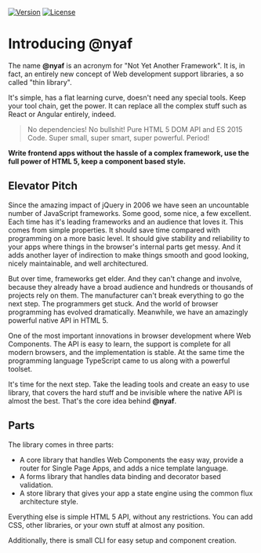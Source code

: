 [![Version](https://img.shields.io/npm/v/%40nyaf%2Flib.svg?style=flat-square)](https://npmjs.com/package/@nyaf/lib)
[![License](https://img.shields.io/npm/l/%40nyaf%2Flib.svg?style=flat-square)](https://npmjs.com/package/@nyaf/lib)

# Introducing @nyaf

The name **@nyaf** is an acronym for "Not Yet Another Framework". It is, in fact, an entirely new concept of Web development support libraries, a so called "thin library".

It's simple, has a flat learning curve, doesn't need any special tools. Keep your tool chain, get the power. It can replace all the complex stuff such as React or Angular entirely, indeed.

> No dependencies! No bullshit! Pure HTML 5 DOM API and ES 2015 Code. Super small, super smart, super powerful. Period!

**Write frontend apps without the hassle of a complex framework, use the full power of HTML 5, keep a component based style.**

## Elevator Pitch

Since the amazing impact of jQuery in 2006 we have seen an uncountable number of JavaScript frameworks. Some good, some nice, a few excellent. Each time has it's leading frameworks and an audience that loves it. This comes from simple properties. It should save time compared with programming on a more basic level. It should give stability and reliability to your apps where things in the browser's internal parts get messy. And it adds another layer of indirection to make things smooth and good looking, nicely maintainable, and well architectured.

But over time, frameworks get elder. And they can't change and involve, because they already have a broad audience and hundreds or thousands of projects rely on them. The manufacturer can't break everything to go the next step. The programmers get stuck. And the world of browser programming has evolved dramatically. Meanwhile, we have an amazingly powerful native API in HTML 5.

One of the most important innovations in browser development where Web Components. The API is easy to learn, the support is complete for all modern browsers, and the implementation is stable. At the same time the programming language TypeScript came to us along with a powerful toolset.

It's time for the next step. Take the leading tools and create an easy to use library, that covers the hard stuff and be invisible where the native API is almost the best. That's the core idea behind **@nyaf**.

## Parts

The library comes in three parts:

* A core library that handles Web Components the easy way, provide a router for Single Page Apps, and adds a nice template language.
* A forms library that handles data binding and decorator based validation.
* A store library that gives your app a state engine using the common flux architecture style.

Everything else is simple HTML 5 API, without any restrictions. You can add CSS, other libraries, or your own stuff at almost any position.

Additionally, there is small CLI for easy setup and component creation.

